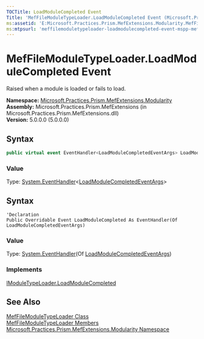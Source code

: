 ```yaml
---
TOCTitle: LoadModuleCompleted Event
Title: 'MefFileModuleTypeLoader.LoadModuleCompleted Event (Microsoft.Practices.Prism.MefExtensions.Modularity)'
ms:assetid: 'E:Microsoft.Practices.Prism.MefExtensions.Modularity.MefFileModuleTypeLoader.LoadModuleCompleted'
ms:mtpsurl: 'meffilemoduletypeloader-loadmodulecompleted-event-mspp-mefextensions-modularity.md'
---
```


# MefFileModuleTypeLoader.LoadModuleCompleted Event

Raised when a module is loaded or fails to load.

**Namespace:** [Microsoft.Practices.Prism.MefExtensions.Modularity](https://msdn.microsoft.com/library/microsoft.practices.prism.mefextensions.modularity)  
**Assembly:** Microsoft.Practices.Prism.MefExtensions (in Microsoft.Practices.Prism.MefExtensions.dll)  
**Version:** 5.0.0.0 (5.0.0.0)

## Syntax

```C#
public virtual event EventHandler<LoadModuleCompletedEventArgs> LoadModuleCompleted
```

### Value

Type: [System.EventHandler](http://msdn2.microsoft.com/en-us/library/db0etb8x)&lt;[LoadModuleCompletedEventArgs](https://msdn.microsoft.com/en-us/library/microsoft.practices.prism.modularity.loadmodulecompletedeventargs)&gt;

## Syntax

```VB
'Declaration
Public Overridable Event LoadModuleCompleted As EventHandler(Of LoadModuleCompletedEventArgs)
```

### Value

Type: [System.EventHandler](http://msdn2.microsoft.com/en-us/library/db0etb8x)(Of [LoadModuleCompletedEventArgs](https://msdn.microsoft.com/en-us/library/microsoft.practices.prism.modularity.loadmodulecompletedeventargs))

### Implements

[IModuleTypeLoader.LoadModuleCompleted](https://msdn.microsoft.com/library/microsoft.practices.prism.modularity.imoduletypeloader.loadmodulecompleted)

## See Also

[MefFileModuleTypeLoader Class](https://msdn.microsoft.com/library/microsoft.practices.prism.mefextensions.modularity.meffilemoduletypeloader)  
[MefFileModuleTypeLoader Members](https://msdn.microsoft.com/library/microsoft.practices.prism.mefextensions.modularity.meffilemoduletypeloader)  
[Microsoft.Practices.Prism.MefExtensions.Modularity Namespace](https://msdn.microsoft.com/library/microsoft.practices.prism.mefextensions.modularity)